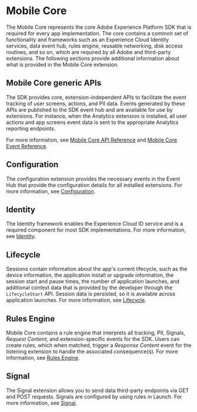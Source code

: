 # Mobile Core

The Mobile Core represents the core Adobe Experience Platform SDK that is required for every app implementation. The core contains a common set of functionality and frameworks such as an Experience Cloud Identity services, data event hub, rules engine, reusable networking, disk access routines, and so on, which are required by all Adobe and third-party extensions. The following sections provide additional information about what is provided in the Mobile Core extension.

## Mobile Core generic APIs

The SDK provides core, extension-independent APIs to facilitate the event tracking of user screens, actions, and PII data. Events generated by these APIs are published to the SDK event hub and are available for use by extensions. For instance, when the Analytics extension is installed, all user actions and app screens event data is sent to the appropriate Analytics reporting endpoints.

For more information, see [Mobile Core API Reference](mobile-core-api-reference.md) and [Mobile Core Event Reference](mobile-core-event-reference.md).

## Configuration

The configuration extension provides the necessary events in the Event Hub that provide the configuration details for all installed extensions. For more information, see [Configuration](configuration/).

## Identity

The Identity framework enables the Experience Cloud ID service and is a required component for most SDK implementations. For more information, see [Identity](identity/).

## Lifecycle

Sessions contain information about the app's current lifecycle, such as the device information, the application install or upgrade information, the session start and pause times, the number of application launches, and additional context data that is provided by the developer through the `LifecycleStart` API. Session data is persisted, so it is available across application launches. For more information, see [Lifecycle](lifecycle/).

## Rules Engine

Mobile Core contains a rule engine that interprets all tracking, PII, Signals, _Request Content_, and extension-specific events for the SDK. Users can create rules, which when matched, trigger a _Response Content_ event for the listening extension to handle the associated consequence\(s\). For more information, see [Rules Engine](rules-engine/).

## Signal

The Signal extension allows you to send data third-party endpoints via GET and POST requests. Signals are configured by using rules in Launch. For more information, see [Signal](signals/).

